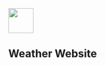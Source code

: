<a href="https://fullstack-experiments.vercel.app/">
  <img src="https://encrypted-tbn0.gstatic.com/images?q=tbn:ANd9GcRiWHHomS63VBq2DH_-TOe38aglkjngEmzvDZUjjYEfUBOPOBxNadan-J9kYbJmMbrjQoc&usqp=CAU" width="50" height="50">
</a><h2>Weather Website</h2>
